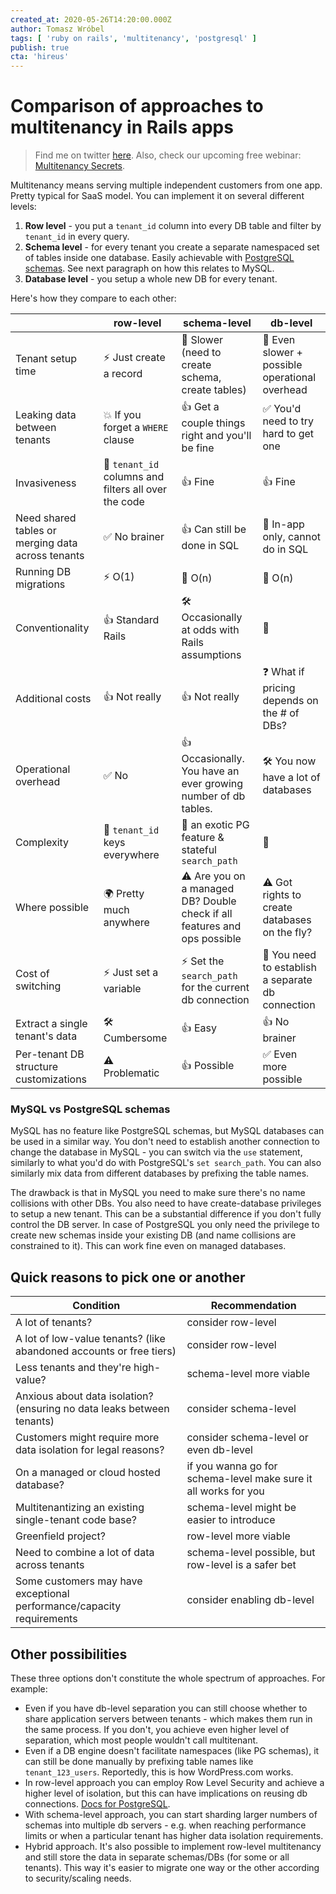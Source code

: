 ```yaml
---
created_at: 2020-05-26T14:20:00.000Z
author: Tomasz Wróbel
tags: [ 'ruby on rails', 'multitenancy', 'postgresql' ]
publish: true
cta: 'hireus'
---
```


# Comparison of approaches to multitenancy in Rails apps

> Find me on twitter [here](https://twitter.com/tomasz_wro). Also, check our upcoming free webinar: [Multitenancy Secrets](https://arkency.com/multitenancy-secrets/).

Multitenancy means serving multiple independent customers from one app. Pretty typical for SaaS model.
You can implement it on several different levels:

1. **Row level** - you put a `tenant_id` column into every DB table and filter by `tenant_id` in every query.
2. **Schema level** - for every tenant you create a separate namespaced set of tables inside one database. Easily achievable with [PostgreSQL schemas](https://www.postgresql.org/docs/9.1/ddl-schemas.html). See next paragraph on how this relates to MySQL.
3. **Database level** - you setup a whole new DB for every tenant.

Here's how they compare to each other:

|     | row-level | schema-level | db-level |
|-----|--------|------------|-----------|
| Tenant setup time | ⚡️ Just create a record | 🐢 Slower (need to create schema, create tables) | 🐌 Even slower + possible operational overhead |
| Leaking data between tenants | 💥 If you forget a `WHERE` clause | 👍 Get a couple things right and you'll be fine | ✅ You'd need to try hard to get one |
| Invasiveness | 🍝 `tenant_id` columns and filters all over the code | 👍 Fine | 👍 Fine |
| Need shared tables or merging data across tenants | ✅ No brainer | 👍 Can still be done in SQL | 🚫 In-app only, cannot do in SQL |
| Running DB migrations | ⚡️ O(1) | 🐢 O(n) | 🐌 O(n) |
| Conventionality | 👍 Standard Rails | 🛠 Occasionally at odds with Rails assumptions | 🤔 |
| Additional costs | 👍 Not really | 👍 Not really | ❓ What if pricing depends on the # of DBs? |
| Operational overhead | ✅ No | 👍 Occasionally. You have an ever growing number of db tables. | 🛠 You now have a lot of databases |
| Complexity | 🍝 `tenant_id` keys everywhere | 🌴 an exotic PG feature & stateful `search_path` | 🤔 |
| Where possible | 🌍 Pretty much anywhere | ⚠️ Are you on a managed DB? Double check if all features and ops possible | ⚠️ Got rights to create databases on the fly? |
| Cost of switching | ⚡️ Just set a variable | ⚡️ Set the `search_path` for the current db connection | 🐢 You need to establish a separate db connection |
| Extract a single tenant's data | 🛠 Cumbersome | 👍 Easy | 👍 No brainer |
| Per-tenant DB structure customizations | ⚠️ Problematic | 👍 Possible | ✅ Even more possible |

### MySQL vs PostgreSQL schemas

MySQL has no feature like PostgreSQL schemas, but MySQL databases can be used in a similar way. You don't need to establish another connection to change the database in MySQL - you can switch via the `use` statement, similarly to what you'd do with PostgreSQL's `set search_path`. You can also similarly mix data from different databases by prefixing the table names.

The drawback is that in MySQL you need to make sure there's no name collisions with other DBs. You also need to have create-database privileges to setup a new tenant. This can be a substantial difference if you don't fully control the DB server. In case of PostgreSQL you only need the privilege to create new schemas inside your existing DB (and name collisions are constrained to it). This can work fine even on managed databases.

## Quick reasons to pick one or another

| Condition | Recommendation |
| --- | --- |
| A lot of tenants? | consider row-level |
| A lot of low-value tenants? (like abandoned accounts or free tiers) | consider row-level |
| Less tenants and they're high-value? | schema-level more viable |
| Anxious about data isolation? (ensuring no data leaks between tenants) | consider schema-level |
| Customers might require more data isolation for legal reasons? | consider schema-level or even db-level |
| On a managed or cloud hosted database? | if you wanna go for schema-level make sure it all works for you |
| Multitenantizing an existing single-tenant code base? | schema-level might be easier to introduce |
| Greenfield project? | row-level more viable |
| Need to combine a lot of data across tenants | schema-level possible, but row-level is a safer bet |
| Some customers may have exceptional performance/capacity requirements | consider enabling db-level |

## Other possibilities

These three options don't constitute the whole spectrum of approaches. For example:

* Even if you have db-level separation you can still choose whether to share application servers between tenants - which makes them run in the same process. If you don't, you achieve even higher level of separation, which most people wouldn't call multitenant.
* Even if a DB engine doesn't facilitate namespaces (like PG schemas), it can still be done manually by prefixing table names like `tenant_123_users`. Reportedly, this is how WordPress.com works.
* In row-level approach you can employ Row Level Security and achieve a higher level of isolation, but this can have implications on reusing db connections. [Docs for PostgreSQL](https://www.postgresql.org/docs/current/ddl-rowsecurity.html).
* With schema-level approach, you can start sharding larger numbers of schemas into multiple db servers - e.g. when reaching performance limits or when a particular tenant has higher data isolation requirements.
* Hybrid approach. It's also possible to implement row-level multitenancy and still store the data in separate schemas/DBs (for some or all tenants). This way it's easier to migrate one way or the other according to security/scaling needs.

<!--
## Feel like contributing to this blogpost?

🛠 Feel free to [submit a pull request](https://github.com/arkency/posts/edit/master/posts/2020-05-12-comparison-of-approaches-to-multitenancy-in-rails-apps.md) to this blogpost. It can be a nuanced remark, better wording or just a typo.

💬 Have comments? [Reply under this tweet](https://twitter.com/tomasz_wro/status/1265289214960308224) or ping me on twitter - [@tomasz_wro](https://twitter.com/tomasz_wro). 

🗞 There are at least two other multitenancy-related blogposts we're going to publish soon: _Caveats and pitfalls of PostgreSQL schema-based multitenancy_ and _A gentle introduction to schema-based multitenancy with basic concepts explained_. If you don't want to miss anything, [subscribe to our newsletter](https://arkency.com/newsletter/).
-->
